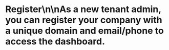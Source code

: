 # Register\n\nAs a new tenant admin, you can register your company with a unique domain and email/phone to access the dashboard.
